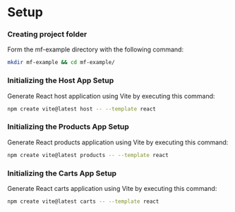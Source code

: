 # Setup

### Creating project folder
Form the mf-example directory with the following command:
```bash
mkdir mf-example && cd mf-example/
```

### Initializing the Host App Setup
Generate React host application using Vite by executing this command:
```bash
npm create vite@latest host -- --template react
```

### Initializing the Products App Setup
Generate React products application using Vite by executing this command:
```bash
npm create vite@latest products -- --template react
```

### Initializing the Carts App Setup
Generate React carts application using Vite by executing this command:
```bash
npm create vite@latest carts -- --template react
```
